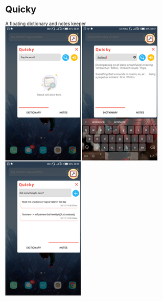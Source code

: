# Quicky
A floating dictionary and notes keeper
<br/>
<img src="images/q1.png" height="420"/>
<img src="images/q2.png" height="420"/>
<img src="images/q3.png" height="420"/>
